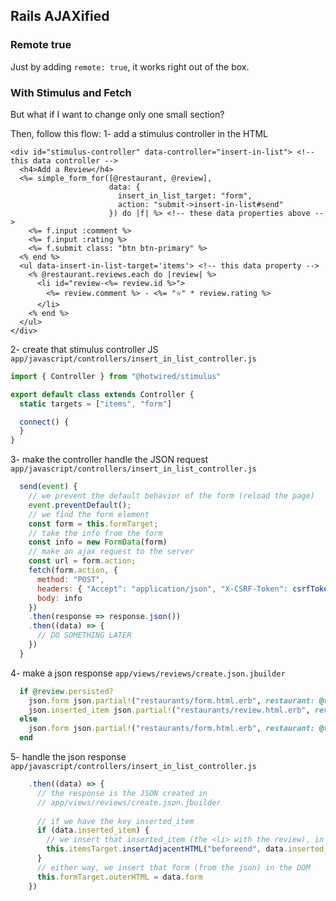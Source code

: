 ## Rails AJAXified

### Remote true

Just by adding `remote: true`, it works right out of the box.

### With Stimulus and Fetch

But what if I want to change only one small section?

Then, follow this flow:
1- add a stimulus controller in the HTML
```erb
<div id="stimulus-controller" data-controller="insert-in-list"> <!-- this data controller -->
  <h4>Add a Review</h4>
  <%= simple_form_for([@restaurant, @review], 
                      data: { 
                        insert_in_list_target: "form", 
                        action: "submit->insert-in-list#send"
                      }) do |f| %> <!-- these data properties above -->
    <%= f.input :comment %>
    <%= f.input :rating %>
    <%= f.submit class: "btn btn-primary" %>
  <% end %>
  <ul data-insert-in-list-target='items'> <!-- this data property -->
    <% @restaurant.reviews.each do |review| %>
      <li id="review-<%= review.id %>">
        <%= review.comment %> - <%= "⭐" * review.rating %>
      </li>
    <% end %>
  </ul>
</div>
```

2- create that stimulus controller JS
`app/javascript/controllers/insert_in_list_controller.js`
```js
import { Controller } from "@hotwired/stimulus"

export default class extends Controller {
  static targets = ["items", "form"]

  connect() {
  }
}
```
3- make the controller handle the JSON request
`app/javascript/controllers/insert_in_list_controller.js`
```js
  send(event) {
    // we prevent the default behavior of the form (reload the page)
    event.preventDefault();
    // we find the form element
    const form = this.formTarget;
    // take the info from the form
    const info = new FormData(form)
    // make an ajax request to the server
    const url = form.action;
    fetch(form.action, {
      method: "POST",
      headers: { "Accept": "application/json", "X-CSRF-Token": csrfToken() },
      body: info
    })
    .then(response => response.json())
    .then((data) => {
      // DO SOMETHING LATER
    })
  }
```
4- make a json response
`app/views/reviews/create.json.jbuilder`

```ruby
  if @review.persisted?
    json.form json.partial!("restaurants/form.html.erb", restaurant: @restaurant, review: Review.new)
    json.inserted_item json.partial!("restaurants/review.html.erb", review: @review)
  else
    json.form json.partial!("restaurants/form.html.erb", restaurant: @restaurant, review: @review)
  end
```
5- handle the json response
`app/javascript/controllers/insert_in_list_controller.js`
```js
    .then((data) => {
      // the response is the JSON created in
      // app/views/reviews/create.json.jbuilder
      
      // if we have the key inserted_item
      if (data.inserted_item) {
        // we insert that inserted_item (the <li> with the review), in the DOM
        this.itemsTarget.insertAdjacentHTML("beforeend", data.inserted_item)
      }
      // either way, we insert that form (from the json) in the DOM
      this.formTarget.outerHTML = data.form
    })
```
